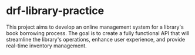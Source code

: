 # drf-library-practice
This project aims to develop an online management system for a library's book borrowing process. The goal is to create a fully functional API that will streamline the library's operations, enhance user experience, and provide real-time inventory management.
